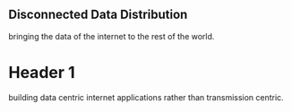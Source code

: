 ## Disconnected Data Distribution

bringing the data of the internet to the rest of the world.

# Header 1

building data centric internet applications rather than transmission centric.
